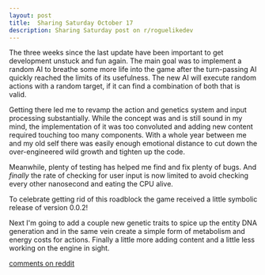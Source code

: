 ```yaml
---
layout: post
title:  Sharing Saturday October 17
description: Sharing Saturday post on r/roguelikedev
---
```


The three weeks since the last update have been important to get development unstuck and fun again. The main goal was to implement a random AI to breathe some more life into the game after the turn-passing AI quickly reached the limits of its usefulness.
The new AI will execute random actions with a random target, if it can find a combination of both that is valid.

Getting there led me to revamp the action and genetics system and input processing substantially. While the concept was and is still sound in my mind, the implementation of it was too convoluted and adding new content required touching too many components. With a whole year between me and my old self there was easily enough emotional distance to cut down the over-engineered wild growth and tighten up the code.

Meanwhile, plenty of testing has helped me find and fix plenty of bugs. And _finally_ the rate of checking for user input is now limited to avoid checking every other nanosecond and eating the CPU alive.

To celebrate getting rid of this roadblock the game received a little symbolic release of version 0.0.2!

Next I'm going to add a couple new genetic traits to spice up the entity DNA generation and in the same vein create a simple form of metabolism and energy costs for actions. Finally a little more adding content and a little less working on the engine in sight.

[comments on reddit](https://www.reddit.com/r/roguelikedev/comments/jcl40q/sharing_saturday_333/)